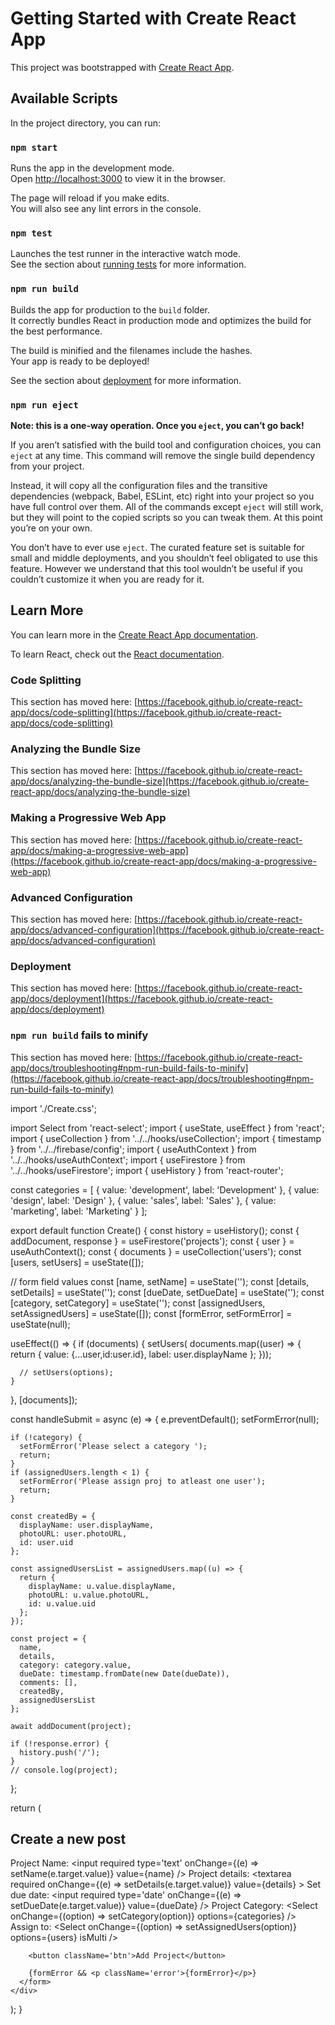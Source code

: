 # Getting Started with Create React App

This project was bootstrapped with [Create React App](https://github.com/facebook/create-react-app).

## Available Scripts

In the project directory, you can run:

### `npm start`

Runs the app in the development mode.\
Open [http://localhost:3000](http://localhost:3000) to view it in the browser.

The page will reload if you make edits.\
You will also see any lint errors in the console.

### `npm test`

Launches the test runner in the interactive watch mode.\
See the section about [running tests](https://facebook.github.io/create-react-app/docs/running-tests) for more information.

### `npm run build`

Builds the app for production to the `build` folder.\
It correctly bundles React in production mode and optimizes the build for the best performance.

The build is minified and the filenames include the hashes.\
Your app is ready to be deployed!

See the section about [deployment](https://facebook.github.io/create-react-app/docs/deployment) for more information.

### `npm run eject`

**Note: this is a one-way operation. Once you `eject`, you can’t go back!**

If you aren’t satisfied with the build tool and configuration choices, you can `eject` at any time. This command will remove the single build dependency from your project.

Instead, it will copy all the configuration files and the transitive dependencies (webpack, Babel, ESLint, etc) right into your project so you have full control over them. All of the commands except `eject` will still work, but they will point to the copied scripts so you can tweak them. At this point you’re on your own.

You don’t have to ever use `eject`. The curated feature set is suitable for small and middle deployments, and you shouldn’t feel obligated to use this feature. However we understand that this tool wouldn’t be useful if you couldn’t customize it when you are ready for it.

## Learn More

You can learn more in the [Create React App documentation](https://facebook.github.io/create-react-app/docs/getting-started).

To learn React, check out the [React documentation](https://reactjs.org/).

### Code Splitting

This section has moved here: [https://facebook.github.io/create-react-app/docs/code-splitting](https://facebook.github.io/create-react-app/docs/code-splitting)

### Analyzing the Bundle Size

This section has moved here: [https://facebook.github.io/create-react-app/docs/analyzing-the-bundle-size](https://facebook.github.io/create-react-app/docs/analyzing-the-bundle-size)

### Making a Progressive Web App

This section has moved here: [https://facebook.github.io/create-react-app/docs/making-a-progressive-web-app](https://facebook.github.io/create-react-app/docs/making-a-progressive-web-app)

### Advanced Configuration

This section has moved here: [https://facebook.github.io/create-react-app/docs/advanced-configuration](https://facebook.github.io/create-react-app/docs/advanced-configuration)

### Deployment

This section has moved here: [https://facebook.github.io/create-react-app/docs/deployment](https://facebook.github.io/create-react-app/docs/deployment)

### `npm run build` fails to minify

This section has moved here: [https://facebook.github.io/create-react-app/docs/troubleshooting#npm-run-build-fails-to-minify](https://facebook.github.io/create-react-app/docs/troubleshooting#npm-run-build-fails-to-minify)

import './Create.css';

import Select from 'react-select';
import { useState, useEffect } from 'react';
import { useCollection } from '../../hooks/useCollection';
import { timestamp } from '../../firebase/config';
import { useAuthContext } from '../../hooks/useAuthContext';
import { useFirestore } from '../../hooks/useFirestore';
import { useHistory } from 'react-router';

const categories = [
  { value: 'development', label: 'Development' },
  { value: 'design', label: 'Design' },
  { value: 'sales', label: 'Sales' },
  { value: 'marketing', label: 'Marketing' }
];

export default function Create() {
  const history = useHistory();
  const { addDocument, response } = useFirestore('projects');
  const { user } = useAuthContext();
  const { documents } = useCollection('users');
  const [users, setUsers] = useState([]);

  // form field values
  const [name, setName] = useState('');
  const [details, setDetails] = useState('');
  const [dueDate, setDueDate] = useState('');
  const [category, setCategory] = useState('');
  const [assignedUsers, setAssignedUsers] = useState([]);
  const [formError, setFormError] = useState(null);
  
  useEffect(() => {
    if (documents) {
      setUsers( documents.map((user) => {
        return { value: {...user,id:user.id}, label: user.displayName };
      }));

      // setUsers(options);
    }
  }, [documents]);

  const handleSubmit = async (e) => {
    e.preventDefault();
    setFormError(null);

    if (!category) {
      setFormError('Please select a category ');
      return;
    }
    if (assignedUsers.length < 1) {
      setFormError('Please assign proj to atleast one user');
      return;
    }

    const createdBy = {
      displayName: user.displayName,
      photoURL: user.photoURL,
      id: user.uid
    };

    const assignedUsersList = assignedUsers.map((u) => {
      return {
        displayName: u.value.displayName,
        photoURL: u.value.photoURL,
        id: u.value.uid
      };
    });

    const project = {
      name,
      details,
      category: category.value,
      dueDate: timestamp.fromDate(new Date(dueDate)),
      comments: [],
      createdBy,
      assignedUsersList
    };

    await addDocument(project);

    if (!response.error) {
      history.push('/');
    }
    // console.log(project);
  };

  return (
    <div className='create-form'>
      <h2 className='page-title'>Create a new post</h2>
      <form onSubmit={handleSubmit}>
        <label>
          <span>Project Name:</span>
          <input
            required
            type='text'
            onChange={(e) => setName(e.target.value)}
            value={name}
          />
        </label>
        <label>
          <span>Project details:</span>
          <textarea
            required
            onChange={(e) => setDetails(e.target.value)}
            value={details}
          ></textarea>
        </label>
        <label>
          <span>Set due date:</span>
          <input
            required
            type='date'
            onChange={(e) => setDueDate(e.target.value)}
            value={dueDate}
          />
        </label>
        <label>
          <span>Project Category:</span>
          <Select
            onChange={(option) => setCategory(option)}
            options={categories}
          />
        </label>
        <label>
          <span>Assign to:</span>
          <Select
            onChange={(option) => setAssignedUsers(option)}
            options={users}
            isMulti
          />
        </label>

        <button className='btn'>Add Project</button>
        
        {formError && <p className='error'>{formError}</p>}
      </form>
    </div>
  );
}
